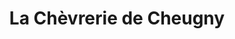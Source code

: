 ---
title: "La Chèvrerie de Cheugny"
url: /varennes-vauzelles/la-chevrerie-de-cheugny/
shop: Hofladen
---